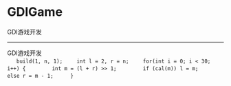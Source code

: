 # GDIGame
GDI游戏开发
***
GDI游戏开发  
`    build(1, n, 1);  `
`    int l = 2, r = n;  `
`    for(int i = 0; i < 30; i++) {  `
`        int m = (l + r) >> 1;  `
`        if (cal(m)) l = m;  `
`        else r = m - 1;  `
`    }`
